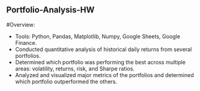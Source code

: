 ## Portfolio-Analysis-HW

#Overview:
- Tools: Python, Pandas, Matplotlib, Numpy, Google Sheets, Google Finance.
- Conducted quantitative analysis of historical daily returns from several portfolios.
- Determined which portfolio was performing the best across multiple areas: volatility, returns, risk, and Sharpe ratios.
- Analyzed and visualized major metrics of the portfolios and determined which portfolio outperformed the others. 
